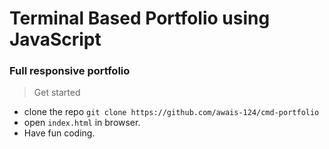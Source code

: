 # Terminal Based Portfolio using JavaScript

### Full responsive portfolio


> Get started 
- clone the repo `git clone https://github.com/awais-124/cmd-portfolio`
- open `index.html` in browser.
- Have fun coding.

